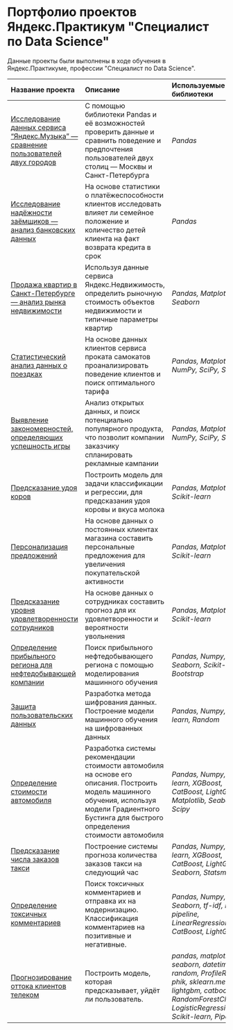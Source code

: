 # Портфолио проектов Яндекс.Практикум "Специалист по Data Science"


Данные проекты были выполнены в ходе обучения в Яндекс.Практикуме, профессии "Специалист по Data Science".

| Название проекта | Описание | Используемые библиотеки | 
| :---------------------- | :---------------------- | :---------------------- |
| [Исследование данных сервиса “Яндекс.Музыка” — сравнение пользователей двух городов](https://https://github.com/andreyevgenevichderbishev/practicum_projects/tree/main/01_basic_python) | С помощью библиотеки Pandas и её возможностей проверить данные и сравнить поведение и предпочтения пользователей двух столиц — Москвы и Санкт-Петербурга| *Pandas*|
| [Исследование надёжности заёмщиков — анализ банковских данных](https://github.com/andreyevgenevichderbishev/practicum_projects/tree/main/02_data_preprocessing) | На основе статистики о платёжеспособности клиентов исследовать влияет ли семейное положение и количество детей клиента на факт возврата кредита в срок| *Pandas*| 
| [Продажа квартир в Санкт-Петербурге — анализ рынка недвижимости](https://https://github.com/andreyevgenevichderbishev/practicum_projects/tree/main/03_data_analysis) | Используя данные сервиса Яндекс.Недвижимость, определить рыночную стоимость объектов недвижимости и типичные параметры квартир| *Pandas, Matplotlib, Seaborn*| 
| [Статистический анализ данных о поездках](https://https://github.com/andreyevgenevichderbishev/practicum_projects/tree/main/4_statistical_data_analysis) | На основе данных клиентов сервиса проката самокатов проанализировать поведение клиентов и поиск оптимального тарифа| *Pandas, Matplotlib, NumPy, SciPy, Seaborn*|
| [Выявление закономерностей, определяющих успешность игры](https://https://github.com/andreyevgenevichderbishev/practicum_projects/tree/main/05_project) | Анализ открытых данных, и поиск потенциально популярного продукта, что позволит компании заказчику спланировать рекламные кампании| *Pandas, Matplotlib, NumPy, SciPy, Seaborn*| 
| [Предсказание удоя коров](https://github.com/andreyevgenevichderbishev/practicum_projects/tree/main/06_linear_ML_m) | Построить модель для задачи классификации и регрессии, для предсказания удоя коровы и вкуса молока | *Pandas, Matplotlib, Scikit-learn*| 
| [Персонализация предложений](https://https://github.com/andreyevgenevichderbishev/practicum_projects/tree/main/07_supervised_learning_model_quality) | На основе данных о постоянных клиентах магазина составить персональные предложения для увеличения покупательской активности | *Pandas, Matplotlib, Scikit-learn*| 
| [Предсказание уровня удовлетворенности сотрудников](https://https://github.com/andreyevgenevichderbishev/practicum_projects/tree/main/08_project) | На основе данных о сотрудниках составить прогноз для их удовлетворенности и вероятности увольнения| *Pandas, Matplotlib, Scikit-learn*| 
| [Определение прибыльного региона для нефтедобывающей компании](https://https://github.com/andreyevgenevichderbishev/practicum_projects/tree/main/09_ML_for_business) | Поиск прибыльного нефтедобывающего региона с помощью моделирования машинного обучения | *Pandas, Numpy, Seaborn, Scikit-learn, Bootstrap* |
| [Защита пользовательских данных](https://https://github.com/andreyevgenevichderbishev/practicum_projects/tree/main/10_numerical_methods) | Разработка метода шифрования данных. Построение модели машинного обучения на шифрованных данных | *Pandas, Numpy, Scikit-learn, Random* |
| [Определение стоимости автомобиля](https://github.com/andreyevgenevichderbishev/practicum_projects/tree/main/11_time_series) | Разработка системы рекомендации стоимости автомобиля на основе его описания. Построить модель машинного обучения, используя модели Градиентного Бустинга для быстрого определения стоимости автомобиля | *Pandas, Numpy, Scikit-learn, XGBoost, CatBoost, LightGBM, Matplotlib, Seaborn, Scipy* |
| [Предсказание числа заказов такси](https://github.com/andreyevgenevichderbishev/practicum_projects/tree/main/12_natural_language_processing) | Построение системы прогноза количества заказов такси на следующий час | *Pandas, Numpy, Scikit-learn, XGBoost, CatBoost, LightGBM, Seaborn, Statsmodels* |
| [Определение токсичных комментариев](https://https://github.com/andreyevgenevichderbishev/practicum_projects/tree/main/13_computer_vision) | Поиск токсичных комментариев и отправка их на модернизацию. Классификация комментариев на позитивные и негативные. | *Pandas, Numpy, Seaborn, tf-idf, nltk, pipeline, LinearRegression, CatBoost, LightGBM* |
| [Прогнозирование оттока клиентов телеком](https://https://github.com/andreyevgenevichderbishev/practicum_projects/tree/main/14_final_project) | Построить модель, которая предсказывает, уйдёт ли пользователь. | *pandas, matplotlib, seaborn, datetime, random, ProfileReport, phik, sklearn.metrics, lightgbm, catboost, RandomForestClassifier, LogisticRegression, Scikit-learn, Pipeline* |
